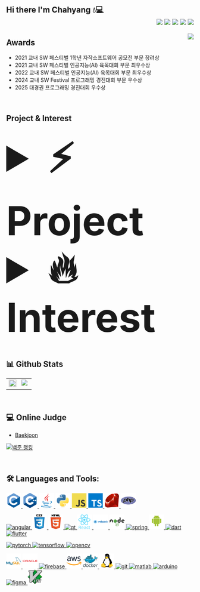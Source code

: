 ## Hi there I'm Chahyang 💧💻 <div align="right"> <a href="https://www.instagram.com/daa_hunii"><img src="https://img.shields.io/badge/daa_hunii-cc67eb?style=flat&logo=Instagram&logoColor=white&link=https://www.instagram.com/daa_hunii" /></a> <a href="mailto:wjdekgns35@naver.com"><img src="https://img.shields.io/badge/naver.com-19ce60?style=flat&logo=Naver&logoColor=white&link=mailto:wjdekgns35@naver.com"/></a> <a href="mailto:22100661@handong.ac.kr"><img src="https://img.shields.io/badge/handong.ac.kr-EA4335?style=flat&logo=Gmail&logoColor=white&link=mailto:22100661@handong.ac.kr"/></a> <a href="https://open.kakao.com/o/s0oSoyVc"><img src="https://img.shields.io/badge/kakao-FFCD00?style=flat&logo=KakaoTalk&logoColor=451906&link=https://open.kakao.com/o/s0oSoyVc" /></a> <a href="https://www.notion.so/Survive-in-CSEE-36324e2abb60477dbfa75505c9f845ce"><img src="https://img.shields.io/badge/Notion-000000?style=flat&logo=Notion&logoColor=white&link=https://www.notion.so/Survive-in-CSEE-36324e2abb60477dbfa75505c9f845ce">
 
<div align="right">
<a href="https://hits.seeyoufarm.com"><img src="https://hits.seeyoufarm.com/api/count/incr/badge.svg?url=https%3A%2F%2Fgithub.com%2Fdaahunii&count_bg=%23141415&title_bg=%23555555&icon=&icon_color=%23E7E0E0&title=profile+view&edge_flat=false" align="right" //></a>  
<!-- <img src="https://gpvc.arturio.dev/daahunii" align="right" /> -->
</div>
 
## Awards
- 2021 교내 SW 페스티벌 1학년 자작소프트웨어 공모전 부문 장려상 <br>
- 2021 교내 SW 페스티벌 인공지능(AI) 육목대회 부문 최우수상 <br>
- 2022 교내 SW 페스티벌 인공지능(AI) 육목대회 부문 최우수상 <br>
- 2024 교내 SW Festival 프로그래밍 경진대회 부문 우수상 <br>
- 2025 대경권 프로그래밍 경진대회 우수상 <br>

</br> 
 
## Project & Interest
<details>
     <summary style="font-size: 80pt; font-weight: bold">⚡ Project </summary> <br>
     <ul>
        <li>귀염뽀짝뽀짝 project</li>
        <li>SixNeckSlice Project</li>
        <li>Giftoyou Project</li>
     </ul> 
</details>

<details> 
     <summary style="font-size: 80pt; font-weight: bold"> 🔥 Interest </summary> <br>
     <ul>
          <li>Language
               <ul>
                    <li>C/C++/Assembly</li>
                    <li>Java</li>
                    <li>Python</li>
                    <li>Web (Javascript, PHP, React JS)</li>
                    <li>Mobile Application (Dart, flutter)</li>
               </ul>
          </li>
          <li>Security
               <ul>
                    <li>Web</li>
                    <li>System</li>
                    <li>Network</li>
               </ul>
          </li>
     </ul>
</details>
</br>


<h2 align="left">📊 Github Stats</h2>

<table><tr><td valign="top" width="50%">
<img src="https://github-readme-stats.vercel.app/api?username=daahunii&show_icons=true&theme=tokyonight&count_private=true&hide_border=true" align="left" style="width: 100%; height: 100%" />
</td><td valign="top" width="50%">
<img src="https://github-readme-stats.vercel.app/api/top-langs/?username=daahunii&hide_border=true&layout=compact&theme=tokyonight" align="left" style="width: 100%" />
</td></tr></table> 

</br>



## 💻 Online Judge
  - [Baekjoon](https://www.acmicpc.net/user/jeongdh3927)       
       
  [![백준 랭킹](http://mazassumnida.wtf/api/v2/generate_badge?boj=jeongdh3927)](https://www.acmicpc.net/user/jeongdh3927)

</br>

<h2 align="left">🛠 Languages and Tools:</h2>
<!--Programming Language stack-->
<p align="left"> 
<a href="https://www.cprogramming.com/" target="_blank"> <img src="https://raw.githubusercontent.com/devicons/devicon/master/icons/c/c-original.svg" alt="c" width="40" height="40"/> </a> <a href="https://www.w3schools.com/cpp/" target="_blank">  <img src="https://raw.githubusercontent.com/devicons/devicon/master/icons/cplusplus/cplusplus-original.svg" alt="cplusplus" width="40" height="40"/> </a> <a href="https://www.java.com" target="_blank"> <img src="https://raw.githubusercontent.com/devicons/devicon/master/icons/java/java-original.svg" alt="java" width="40" height="40"/> </a> <a href="https://www.python.org" target="_blank"> <img src="https://raw.githubusercontent.com/devicons/devicon/master/icons/python/python-original.svg" alt="python" width="40" height="40"/> </a> <a href="https://developer.mozilla.org/en-US/docs/Web/JavaScript" target="_blank"> <img src="https://raw.githubusercontent.com/devicons/devicon/master/icons/javascript/javascript-original.svg" alt="javascript" width="40" height="40"/> </a> <a href="https://www.typescriptlang.org/" target="_blank"> <img src="https://raw.githubusercontent.com/devicons/devicon/master/icons/typescript/typescript-original.svg" alt="typescript" width="40" height="40"/> </a> <a href="https://www.ruby-lang.org/en/" target="_blank"> <img src="https://raw.githubusercontent.com/devicons/devicon/master/icons/ruby/ruby-original.svg" alt="ruby" width="40" height="40"/> </a> <a href="https://www.php.net" target="_blank"> <img src="https://raw.githubusercontent.com/devicons/devicon/master/icons/php/php-original.svg" alt="php" width="40" height="40"/> </a> 
</p>
<!--Framework stack-->
<p align="left"> 
<a href="https://angular.io" target="_blank"> <img src="https://angular.io/assets/images/logos/angular/angular.svg" alt="angular" width="40" height="40"/> </a> <a href="https://www.w3schools.com/css/" target="_blank"> <img src="https://raw.githubusercontent.com/devicons/devicon/master/icons/css3/css3-original-wordmark.svg" alt="css3" width="40" height="40"/> </a> <a href="https://www.w3.org/html/" target="_blank"> <img src="https://raw.githubusercontent.com/devicons/devicon/master/icons/html5/html5-original-wordmark.svg" alt="html5" width="40" height="40"/> </a> <a href="https://www.qt.io/" target="_blank"> <img src="https://upload.wikimedia.org/wikipedia/commons/0/0b/Qt_logo_2016.svg" alt="qt" width="40" height="40"/> </a> <a href="https://reactjs.org/" target="_blank"> <img src="https://raw.githubusercontent.com/devicons/devicon/master/icons/react/react-original-wordmark.svg" alt="react" width="40" height="40"/> </a> <a href="https://webpack.js.org" target="_blank"> <img src="https://raw.githubusercontent.com/devicons/devicon/d00d0969292a6569d45b06d3f350f463a0107b0d/icons/webpack/webpack-original-wordmark.svg" alt="webpack" width="40" height="40"/> </a> 
<a href="https://nodejs.org" target="_blank"> <img src="https://raw.githubusercontent.com/devicons/devicon/master/icons/nodejs/nodejs-original-wordmark.svg" alt="nodejs" width="40" height="40"/> </a> <a href="https://spring.io/" target="_blank"> <img src="https://www.vectorlogo.zone/logos/springio/springio-icon.svg" alt="spring" width="40" height="40"/> </a>
<a href="https://developer.android.com" target="_blank"> <img src="https://raw.githubusercontent.com/devicons/devicon/master/icons/android/android-original-wordmark.svg" alt="android" width="40" height="40"/> </a> <a href="https://dart.dev" target="_blank"> <img src="https://www.vectorlogo.zone/logos/dartlang/dartlang-icon.svg" alt="dart" width="40" height="40"/> </a> <a href="https://flutter.dev" target="_blank"> <img src="https://www.vectorlogo.zone/logos/flutterio/flutterio-icon.svg" alt="flutter" width="40" height="40"/> </a>
</p>
<!--AI stack-->
<p align="left"> 
<a href="https://pytorch.org/" target="_blank"> <img src="https://www.vectorlogo.zone/logos/pytorch/pytorch-icon.svg" alt="pytorch" width="40" height="40"/> </a>
<a href="https://www.tensorflow.org" target="_blank"> <img src="https://www.vectorlogo.zone/logos/tensorflow/tensorflow-icon.svg" alt="tensorflow" width="40" height="40"/> </a>
<a href="https://opencv.org/" target="_blank"> <img src="https://www.vectorlogo.zone/logos/opencv/opencv-icon.svg" alt="opencv" width="40" height="40"/> </a>  
</p>
<!--DB & Design stack-->
<p align="left"> 
<a href="https://www.mysql.com/" target="_blank"> <img src="https://raw.githubusercontent.com/devicons/devicon/master/icons/mysql/mysql-original-wordmark.svg" alt="mysql" width="40" height="40"/> </a> <a href="https://www.oracle.com/" target="_blank"> <img src="https://raw.githubusercontent.com/devicons/devicon/master/icons/oracle/oracle-original.svg" alt="oracle" width="40" height="40"/> </a> <a href="https://firebase.google.com/" target="_blank"> <img src="https://www.vectorlogo.zone/logos/firebase/firebase-icon.svg" alt="firebase" width="40" height="40"/> </a> 
<a href="https://aws.amazon.com" target="_blank"> <img src="https://raw.githubusercontent.com/devicons/devicon/master/icons/amazonwebservices/amazonwebservices-original-wordmark.svg" alt="aws" width="40" height="40"/> </a> <a href="https://www.docker.com/" target="_blank"> <img src="https://raw.githubusercontent.com/devicons/devicon/master/icons/docker/docker-original-wordmark.svg" alt="docker" width="40" height="40"/> </a> <a href="https://www.linux.org/" target="_blank"> <img src="https://raw.githubusercontent.com/devicons/devicon/master/icons/linux/linux-original.svg" alt="linux" width="40" height="40"/> </a> <a href="https://git-scm.com/" target="_blank"> <img src="https://www.vectorlogo.zone/logos/git-scm/git-scm-icon.svg" alt="git" width="40" height="40"/> </a>
<a href="https://www.mathworks.com/" target="_blank"> <img src="https://upload.wikimedia.org/wikipedia/commons/2/21/Matlab_Logo.png" alt="matlab" width="40" height="40"/> </a> <a href="https://www.arduino.cc/" target="_blank"> <img src="https://cdn.worldvectorlogo.com/logos/arduino-1.svg" alt="arduino" width="40" height="40"/> </a> <a href="https://www.figma.com/" target="_blank"> <img src="https://www.vectorlogo.zone/logos/figma/figma-icon.svg" alt="figma" width="40" height="40"/> </a>
 <a href="https://www.vim.org" target="_blank"> <img src="https://github.com/devicons/devicon/blob/master/icons/vim/vim-original.svg" alt="vim" width="40" height="40"/> </a>
</p>

<!--
**jiniljeil/jiniljeil** is a ✨ _special_ ✨ repository because its `README.md` (this file) appears on your GitHub profile.
Here are some ideas to get you started:
- 🔭 I’m currently working on ...
- 🌱 I’m currently learning c++, java, logic design, data structure...
- 👯 I’m looking to collaborate on ...
- 🤔 I’m looking for help with ...
- 💬 Ask me about ...
- 📫 How to reach me: ...
- 😄 Pronouns: ...
- ⚡ Fun fact: ...
-->
